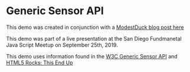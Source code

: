 # Generic Sensor API
This demo was created in conjunction with a [ModestDuck blog post here](https://modestduck.com/generic-sensor-api/) 

This demo was part of a live presentation at the San Diego Fundmanetal Java Script Meetup on September 25th, 2019.

This demo uses information found in the [W3C Generic Sensor API](https://www.w3.org/TR/generic-sensor/) and [HTML5 Rocks: This End Up](https://www.html5rocks.com/en/tutorials/device/orientation/index.html)